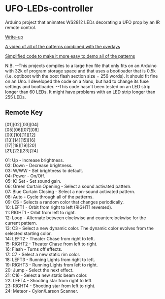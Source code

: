 # UFO-LEDs-controller

Arduino project that animates WS2812 LEDs decorating a UFO prop by an IR remote control.  

[Write-up](https://jethomson.wordpress.com/2018/10/31/halloween-2018-lilliputian-alien-abduction/)

[A video of all of the patterns combined with the overlays](https://youtu.be/NvCj_wDtI0o)

[Simplified code to make it more easy to demo all of the patterns](https://github.com/jethomson/ReAnimator-demo)

N.B.
--This projects compiles to a large hex file that only fits on an Arduino with 32k of program storage space and that uses a bootloader that is 0.5k (i.e. optiboot with the boot flash section size = 256 words). It should fit fine on an Uno. I developed the code on a Nano, but had to change its fuse settings and bootloader.
--This code hasn't been tested on an LED strip longer than 60 LEDs. It might have problems with an LED strip longer than 255 LEDs.


Remote Key
----------
[01][02][03][04]  
[05][06][07][08]  
[09][10][11][12]  
[13][14][15][16]  
[17][18][19][20]  
[21][22][23][24]  

01: Up - Increase brightness.  
02: Down - Decrease brightness.  
03: W/WW - Set brightness to default.  
04: Power - On/Off.  
05: IC Set - Set sound gain.  
06: Green Curtain Opening - Select a sound activated pattern.  
07: Blue Curtain Closing - Select a non-sound activated pattern.  
08: Auto - Cycle through all of the patterns.  
09: CS - Selects a random color that changes periodically.  
10: LEFT1 - Orbit from right to left (RIGHT1 reversed).  
11: RIGHT1 - Orbit from left to right.  
12: Loop - Alternate between clockwise and counterclockwise for the current pattern.  
13: C3 - Select a new dynamic color. The dynamic color evolves from the selected starting color.  
14: LEFT2 - Theater Chase from right to left.  
15: RIGHT2 - Theater Chase from left to right.  
16: Flash - Turns off effects.  
17: C7  - Select a new static rim color.  
18: LEFT3 - Running Lights from right to left.  
19: RIGHT3 - Running Lights from left to right.  
20: Jump - Select the next effect.  
21: C16 - Select a new static beam color.  
22: LEFT4 - Shooting star from right to left.  
23: RIGHT4 - Shooting star from left to right.  
24: Meteor - Cylon/Larson Scanner.  
